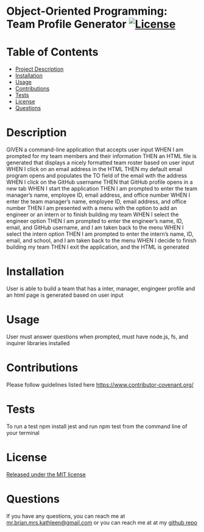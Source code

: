 # Object-Oriented Programming: Team Profile Generator [![License](https://img.shields.io/static/v1?label=License&message=MIT&color=blue)](https://opensource.org/licenses/MIT)

  # Table of Contents
  * [Project Description](#description)
  * [Installation](#installation)
  * [Usage](#usage)
  * [Contributions](#contributions)
  * [Tests](#tests)
  * [License](#license)
  * [Questions](#questions)
  
  # Description
  GIVEN a command-line application that accepts user input WHEN I am prompted for my team members and their information THEN an HTML file is generated that displays a nicely formatted team roster based on user input WHEN I click on an email address in the HTML THEN my default email program opens and populates the TO field of the email with the address WHEN I click on the GitHub username THEN that GitHub profile opens in a new tab WHEN I start the application THEN I am prompted to enter the team manager’s name, employee ID, email address, and office number WHEN I enter the team manager’s name, employee ID, email address, and office number THEN I am presented with a menu with the option to add an engineer or an intern or to finish building my team WHEN I select the engineer option THEN I am prompted to enter the engineer’s name, ID, email, and GitHub username, and I am taken back to the menu WHEN I select the intern option THEN I am prompted to enter the intern’s name, ID, email, and school, and I am taken back to the menu WHEN I decide to finish building my team THEN I exit the application, and the HTML is generated

  # Installation
  User is able to build a team that has a inter, manager, engingeer profile and an html page is generated based on user input

  # Usage
  User must answer questions when prompted, must have node.js, fs, and inquirer libraries installed

  # Contributions
  Please follow guidelines listed here https://www.contributor-covenant.org/ 

  # Tests
  To run a test npm install jest and run npm test from the command line of your terminal

  # License
  [Released under the MIT license](https://opensource.org/licenses/MIT)

  # Questions
  If you have any questions, you can reach me at [mr.brian.mrs.kathleen@gmail.com](mr.brian.mrs.kathleen@gmail.com)
  or you can reach me at at my [github repo](https://github.com/BrianSales)




